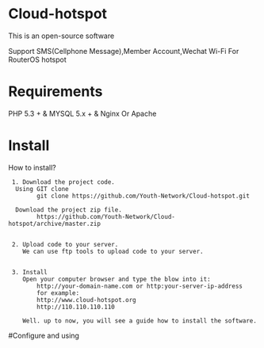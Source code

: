 # Cloud-hotspot
  
  This is an open-source software
  
  Support SMS(Cellphone Message),Member Account,Wechat Wi-Fi For RouterOS hotspot

# Requirements
  PHP 5.3 +  & MYSQL 5.x + & Nginx Or Apache

# Install

  How to install? 
	
	 1. Download the project code.
	  Using GIT clone		
			git clone https://github.com/Youth-Network/Cloud-hotspot.git		
		
	  Download the project zip file.	 	 
	 		https://github.com/Youth-Network/Cloud-hotspot/archive/master.zip
			
			
	 2. Upload code to your server.
	    We can use ftp tools to upload code to your server.
			
			
	 3. Install
	    Open your computer browser and type the blow into it:
			http://your-domain-name.com or http:your-server-ip-address
			for example:
			http://www.cloud-hotspot.org 
			http://110.110.110.110
	    
		Well. up to now, you will see a guide how to install the software.
	
#Configure and using
